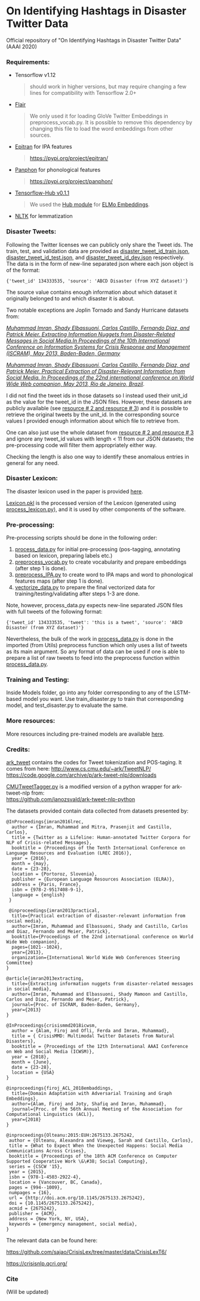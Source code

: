 # On Identifying Hashtags in Disaster Twitter Data

Official repository of "On Identifying Hashtags in Disaster Twitter Data" (AAAI 2020)


### Requirements:

* Tensorflow v1.12 
  >should work in higher versions, but may require changing a few lines for compatibility with Tensorflow 2.0+
* [Flair](https://github.com/zalandoresearch/flair) 
  >We only used it for loading GloVe Twitter Embeddings in preprocess_vocab.py. It is possible to remove this dependency by changing this file to load the word embeddings from other sources.
* [Epitran](https://github.com/dmort27/epitran) for IPA features
  >https://pypi.org/project/epitran/
* [Panphon](https://github.com/dmort27/panphon)  for phonological features
  >https://pypi.org/project/panphon/
* [Tensorflow-Hub v0.1.1](https://www.tensorflow.org/hub/)
  >We used the [Hub module](https://tfhub.dev/google/elmo/2) for [ELMo Embeddings](https://allennlp.org/elmo).
* [NLTK](https://www.nltk.org/) for lemmatization
 
### Disaster Tweets:

Following the Twitter licenses we can publicly only share the Tweet ids. The train, test, and validation data are provided as [disaster_tweet_id_train.json](https://github.com/JRC1995/Tweet-Disaster-Keyphrase/blob/master/Data/disaster_tweet_id_train.json), [disaster_tweet_id_test.json](https://github.com/JRC1995/Tweet-Disaster-Keyphrase/blob/master/Data/disaster_tweet_id_test.json), and [disaster_tweet_id_dev.json](https://github.com/JRC1995/Tweet-Disaster-Keyphrase/blob/master/Data/disaster_tweet_id_dev.json) respectively. The data is in the form of new-line separated json where each json object is of the format:

```{'tweet_id' 134333535, 'source': 'ABCD Disaster (from XYZ dataset)'}```

The source value contains enough information about which dataset it originally belonged to and which disaster it is about.  
  
Two notable exceptions are Joplin Tornado and Sandy Hurricane datasets from:  

*[Muhammad Imran, Shady Elbassuoni, Carlos Castillo, Fernando Diaz, and Patrick Meier. Extracting Information Nuggets from Disaster-Related Messages in Social Media.In Proceedings of the 10th International Conference on Information Systems for Crisis Response and Management (ISCRAM), May 2013, Baden-Baden, Germany](https://mimran.me/papers/imran_shady_carlos_fernando_patrick_iscram2013.pdf)*  

*[Muhammad Imran, Shady Elbassuoni, Carlos Castillo, Fernando Diaz, and Patrick Meier. Practical Extraction of Disaster-Relevant Information from Social Media. In Proceedings of the 22nd international conference on World Wide Web companion, May 2013, Rio de Janeiro, Brazil](https://mimran.me/papers/imran_shady_carlos_fernando_patrick_practical_2013.pdf)*. 

I did not find the tweet ids in those datasets so I instead used their unit_id as the value for the tweet_id in the JSON files. However, these datasets are publicly available (see [resource # 2 and resource # 3](https://crisisnlp.qcri.org/)) and it is possible to retrieve the original tweets by the unit_id. In the corresponding source values I provided enough information about which file to retrieve from. 

One can also just use the whole dataset from [resource # 2 and resource # 3](https://crisisnlp.qcri.org/) and ignore any tweet_id values with length < 11 from our JSON datasets; the pre-processing code will filter them appropriately either way.

Checking the length is also one way to identify these anomalous entries in general for any need. 

### Disaster Lexicon:

The disaster lexicon used in the paper is provided [here](https://github.com/JRC1995/Tweet-Disaster-Keyphrase/blob/master/Data/Lexicons/Lexicon.txt).

[Lexicon.pkl](https://github.com/JRC1995/Tweet-Disaster-Keyphrase/blob/master/Data/Lexicons/Lexicon.pkl) is the processed version of the Lexicon (generated using [process_lexicon.py](https://github.com/JRC1995/Tweet-Disaster-Keyphrase/blob/master/Data/Lexicons/process_lexicon.py)), and it is used by other components of the software. 

### Pre-processing:

Pre-processing scripts should be done in the following order:

1. [process_data.py](https://github.com/JRC1995/Tweet-Disaster-Keyphrase/blob/master/process_data.py) for initial pre-processing (pos-tagging, annotating based on lexicon, preparing labels etc.)
2. [preprocess_vocab.py](https://github.com/JRC1995/Tweet-Disaster-Keyphrase/blob/master/preprocess_vocab.py) to create vocabularity and prepare embeddings (after step 1 is done).
3. [preprocess_IPA.py](https://github.com/JRC1995/Tweet-Disaster-Keyphrase/blob/master/preprocess_IPA.py) to create word to IPA maps and word to phonological features maps (after step 1 is done).
4. [vectorize_data.py](https://github.com/JRC1995/Tweet-Disaster-Keyphrase/blob/master/vectorize_data.py) to prepare the final vectorized data for training/testing/validating after steps 1-3 are done. 

Note, however, process_data.py expects new-line separated JSON files with full tweets of the following format:

```{'tweet_id' 134333535, 'tweet': 'this is a tweet', 'source': 'ABCD Disaster (from XYZ dataset)'}```

Nevertheless, the bulk of the work in [process_data.py](https://github.com/JRC1995/Tweet-Disaster-Keyphrase/blob/master/process_data.py) is done in the imported (from Utils) preprocess function which only uses a list of tweets as its main argument. So any format of data can be used if one is able to prepare a list of raw tweets to feed into the preprocess function within [process_data.py](https://github.com/JRC1995/Tweet-Disaster-Keyphrase/blob/master/process_data.py).

### Training and Testing:

Inside Models folder, go into any folder corresponding to any of the LSTM-based model you want. Use train_disaster.py to train that corresponding model, and test_disaster.py to evaluate the same. 

### More resources:

More resources including pre-trained models are available [here](https://drive.google.com/drive/folders/1V9aGSqTtV3TzHdrNX8tRbXmxRFXLZMlO?usp=sharing).


### Credits:

[ark_tweet](https://github.com/JRC1995/Tweet-Disaster-Keyphrase/tree/master/ark_tweet) contains the codes for Tweet tokenization and POS-taging. It comes from here: 
http://www.cs.cmu.edu/~ark/TweetNLP/
https://code.google.com/archive/p/ark-tweet-nlp/downloads

[CMUTweetTagger.py](https://github.com/JRC1995/Tweet-Disaster-Keyphrase/blob/master/ark_tweet/CMUTweetTagger.py) is a modified version of a python wrapper for ark-tweet-nlp from:  
https://github.com/ianozsvald/ark-tweet-nlp-python

The datasets provided contain data collected from datasets presented by:

```
@InProceedings{imran2016lrec,
  author = {Imran, Muhammad and Mitra, Prasenjit and Castillo, Carlos},
  title = {Twitter as a Lifeline: Human-annotated Twitter Corpora for NLP of Crisis-related Messages},
  booktitle = {Proceedings of the Tenth International Conference on Language Resources and Evaluation (LREC 2016)},
  year = {2016},
  month = {may},
  date = {23-28},
  location = {Portoroz, Slovenia},
  publisher = {European Language Resources Association (ELRA)},
  address = {Paris, France},
  isbn = {978-2-9517408-9-1},
  language = {english}
 }
```
```
 @inproceedings{imran2013practical,
  title={Practical extraction of disaster-relevant information from social media},
  author={Imran, Muhammad and Elbassuoni, Shady and Castillo, Carlos and Diaz, Fernando and Meier, Patrick},
  booktitle={Proceedings of the 22nd international conference on World Wide Web companion},
  pages={1021--1024},
  year={2013},
  organization={International World Wide Web Conferences Steering Committee}
}
```
```
@article{imran2013extracting,
  title={Extracting information nuggets from disaster-related messages in social media},
  author={Imran, Muhammad and Elbassuoni, Shady Mamoon and Castillo, Carlos and Diaz, Fernando and Meier, Patrick},
  journal={Proc. of ISCRAM, Baden-Baden, Germany},
  year={2013}
}
```
```
@InProceedings{crisismmd2018icwsm,
  author = {Alam, Firoj and Ofli, Ferda and Imran, Muhammad},
  title = { CrisisMMD: Multimodal Twitter Datasets from Natural Disasters},
  booktitle = {Proceedings of the 12th International AAAI Conference on Web and Social Media (ICWSM)},
  year = {2018},
  month = {June},
  date = {23-28},
  location = {USA}
}
```
```
@inproceedings{firoj_ACL_2018embaddings,
  title={Domain Adaptation with Adversarial Training and Graph Embeddings},
  author={Alam, Firoj and Joty, Shafiq and Imran, Muhammad},
  journal={Proc. of the 56th Annual Meeting of the Association for Computational Linguistics (ACL)},
  year={2018}
}
```
```
@inproceedings{Olteanu:2015:EUH:2675133.2675242,
 author = {Olteanu, Alexandra and Vieweg, Sarah and Castillo, Carlos},
 title = {What to Expect When the Unexpected Happens: Social Media Communications Across Crises},
 booktitle = {Proceedings of the 18th ACM Conference on Computer Supported Cooperative Work \&\#38; Social Computing},
 series = {CSCW '15},
 year = {2015},
 isbn = {978-1-4503-2922-4},
 location = {Vancouver, BC, Canada},
 pages = {994--1009},
 numpages = {16},
 url = {http://doi.acm.org/10.1145/2675133.2675242},
 doi = {10.1145/2675133.2675242},
 acmid = {2675242},
 publisher = {ACM},
 address = {New York, NY, USA},
 keywords = {emergency management, social media},
} 
```
The relevant data can be found here:  

https://github.com/sajao/CrisisLex/tree/master/data/CrisisLexT6/

https://crisisnlp.qcri.org/


### Cite

(Will be updated)

